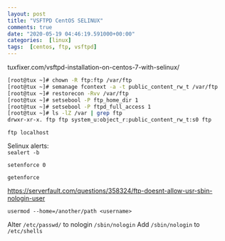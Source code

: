 ```yaml
---
layout: post
title: "VSFTPD CentOS SELINUX"
comments: true
date: "2020-05-19 04:46:19.591000+00:00"
categories:  [linux]
tags:  [centos, ftp, vsftpd]
---
```





tuxfixer.com/vsftpd-installation-on-centos-7-with-selinux/


```bash
[root@tux ~]# chown -R ftp:ftp /var/ftp
[root@tux ~]# semanage fcontext -a -t public_content_rw_t /var/ftp
[root@tux ~]# restorecon -Rvv /var/ftp
[root@tux ~]# setsebool -P ftp_home_dir 1
[root@tux ~]# setsebool -P ftpd_full_access 1
[root@tux ~]# ls -lZ /var | grep ftp
drwxr-xr-x. ftp ftp system_u:object_r:public_content_rw_t:s0 ftp
```

`ftp localhost`


Selinux alerts:  
`sealert -b`


`setenforce 0`

`getenforce`


https://serverfault.com/questions/358324/ftp-doesnt-allow-usr-sbin-nologin-user

`usermod --home=/another/path <username>`

Alter `/etc/passwd/` to nologin `/sbin/nologin`
Add `/sbin/nologin` to `/etc/shells`




